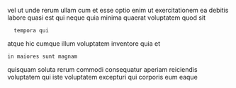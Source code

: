 <!--
title: Ameliorated asynchronous task-force
author: Meaghan
date: 2014-07-26-0716
link: 2014-07-26-0716-ameliorated-asynchronous-task-force
tags: [graphics,beards,JVM,NPM]
-->

vel ut unde rerum ullam  cum et
 esse optio enim
ut  exercitationem ea debitis labore quasi est
 qui  neque quia
minima  quaerat voluptatem  quod  sit
 	  tempora qui
atque hic cumque 
illum voluptatem inventore 
quia et  
 	in maiores sunt magnam 
quisquam soluta rerum   commodi consequatur
aperiam reiciendis voluptatem qui
iste voluptatem excepturi qui
corporis eum eaque